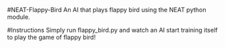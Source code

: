 #NEAT-Flappy-Bird
An AI that plays flappy bird using the NEAT python module.

#Instructions 
Simply run flappy_bird.py and watch an AI start training itself to play the game of flappy bird!
